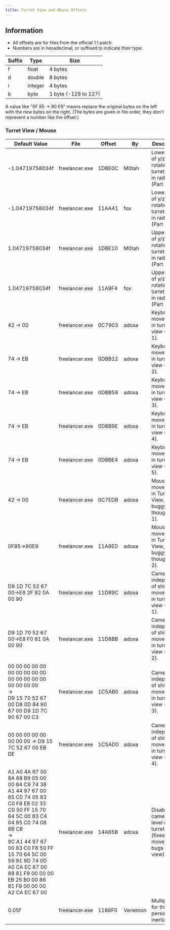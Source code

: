 ```yaml
---
title: Turret View and Mouse Offsets
---
```


## Information

* All offsets are for files from the official 1.1 patch.
* Numbers are in hexadecimal, or suffixed to indicate their type:

| Suffix | Type    | Size                 |
| ------ | ------- | -------------------- |
| f      | float   | 4 bytes              |
| d      | double  | 8 bytes              |
| i      | integer | 4 bytes              |
| b      | byte    | 1 byte (-128 to 127) |

A value like "0F 85 -> 90 E9" means replace the original bytes on the left with the new bytes on the right. (The bytes are given in file order, they don't represent a number like the offset.)

### Turret View / Mouse

| Default Value                                                                                                                                                                                                                                                                                        | File           | Offset | By    | Description                                                                      |
| ---------------------------------------------------------------------------------------------------------------------------------------------------------------------------------------------------------------------------------------------------------------------------------------------------- | -------------- | ------ | ------- | -------------------------------------------------------------------------------- |
| -1.04719758034f                                                                                                                                                                                                                                                                                      | freelancer.exe | 1DBE0C | M0tah   | Lower limit of y/z axis rotation in turret view, in radians (Part 1).            |
| -1.04719758034f                                                                                                                                                                                                                                                                                      | freelancer.exe | 11AA41 | fox     | Lower limit of y/z axis rotation in turret view, in radians (Part 2).            |
| 1.04719758034f                                                                                                                                                                                                                                                                                       | freelancer.exe | 1DBE10 | M0tah   | Upper limit of y/z axis rotation in turret view, in radians (Part 1).            |
| 1.04719758034f                                                                                                                                                                                                                                                                                       | freelancer.exe | 11A9F4 | fox     | Upper limit of y/z axis rotation in turret view, in radians (Part 2).            |
| 42 -> 00                                                                                                                                                                                                                                                                                             | freelancer.exe | 0C7903 | adoxa   | Keyboard moves ship in turret view (Part 1).                                     |
| 74 -> EB                                                                                                                                                                                                                                                                                             | freelancer.exe | 0DBB12 | adoxa   | Keyboard moves ship in turret view (Part 2).                                     |
| 74 -> EB                                                                                                                                                                                                                                                                                             | freelancer.exe | 0DBB58 | adoxa   | Keyboard moves ship in turret view (Part 3).                                     |
| 74 -> EB                                                                                                                                                                                                                                                                                             | freelancer.exe | 0DBB9E | adoxa   | Keyboard moves ship in turret view (Part 4).                                     |
| 74 -> EB                                                                                                                                                                                                                                                                                             | freelancer.exe | 0DBBE4 | adoxa   | Keyboard moves ship in turret view (Part 5).                                     |
| 42 -> 00                                                                                                                                                                                                                                                                                             | freelancer.exe | 0C7EDB | adoxa   | Mouse moves ship in Turret View, a bit buggy though (Part 1).                    |
| 0F85->90E9                                                                                                                                                                                                                                                                                           | freelancer.exe | 11A8ED | adoxa   | Mouse moves ship in Turret View, a bit buggy though (Part 2).                    |
| D9 1D 7C 52 67 00->E8 2F 82 0A 00 90                                                                                                                                                                                                                                                                 | freelancer.exe | 11D89C | adoxa   | Camera is independent of ship movement in turret view (Part 1).                  |
| D9 1D 70 52 67 00->E8 F0 81 0A 00 90                                                                                                                                                                                                                                                                 | freelancer.exe | 11D8BB | adoxa   | Camera is independent of ship movement in turret view (Part 2).                  |
| 00 00 00 00 00 00 00 00 00 00 00 00 00 00 00 00 00 00 00<br/>-><br/>D9 15 70 52 67 00 D8 0D 84 90 67 00 D9 1D 7C 90 67 00 C3                                                                                                                                                                         | freelancer.exe | 1C5AB0 | adoxa   | Camera is independent of ship movement in turret view (Part 3).                  |
| 00 00 00 00 00 00 00 00 -> D9 15 7C 52 67 00 EB DE                                                                                                                                                                                                                                                   | freelancer.exe | 1C5AD0 | adoxa   | Camera is independent of ship movement in turret view (Part 4).                  |
| A1 A0 4A 67 00 8A 88 B9 05 00 00 84 C9 74 38 A1 44 97 67 00 85 C0 74 05 83 C0 F8 EB 02 33 C0 50 FF 15 70 64 5C 00 83 C4 04 85 C0 74 08 8B C8<br/>-><br/>9C A1 44 97 67 00 83 C0 F8 50 FF 15 70 64 5C 00 59 91 9D 74 0D A0 CA EC 67 00 88 81 F9 00 00 00 EB 25 B0 00 86 81 F9 00 00 00 A2 CA EC 67 00 | freelancer.exe | 14A65B | adoxa   | Disable camera level during turret view (fixes ship movement bugs in this view). |
| 0.05f                                                                                                                                                                                                                                                                                                | freelancer.exe | 1186F0 | Venemon | Multiplier for third person view inertia. |
